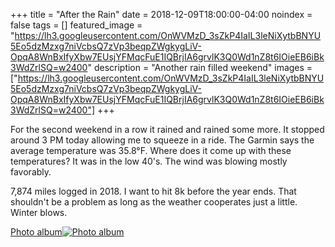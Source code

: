 +++
title =  "After the Rain"
date = 2018-12-09T18:00:00-04:00
noindex = false
tags = []
featured_image = "https://lh3.googleusercontent.com/OnWVMzD_3sZkP4IaIL3leNiXytbBNYU5Eo5dzMzxg7niVcbsQ7zVp3beqpZWgkygLiV-OpqA8WnBxIfyXbw7EUsjYFMqcFuE1IQBrjIA6grvlK3Q0Wd1nZ8t6IOieEB6iBk3WdZrlSQ=w2400"
description = "Another rain filled weekend"
images = ["https://lh3.googleusercontent.com/OnWVMzD_3sZkP4IaIL3leNiXytbBNYU5Eo5dzMzxg7niVcbsQ7zVp3beqpZWgkygLiV-OpqA8WnBxIfyXbw7EUsjYFMqcFuE1IQBrjIA6grvlK3Q0Wd1nZ8t6IOieEB6iBk3WdZrlSQ=w2400"]
+++

For the second weekend in a row it rained and rained some more. It stopped around 3 PM today allowing me to squeeze in a ride. The Garmin says the average temperature was 35.8°F. Where does it come up with these temperatures? It was in the low 40's. The wind was blowing mostly favorably.

7,874 miles logged in 2018. I want to hit 8k before the year ends. That shouldn't be a problem as long as the weather cooperates just a little. Winter blows.

 [Photo album![Photo album](https://lh3.googleusercontent.com/kMRIA1HhHswwqE32xP_-yvVPMIC5XFH3YbLPIBe7idjmjGJdNjqrymFQbaB37qtT07_F4bavqaQNX4ftWl5y5_-hlqDp9ietKZHTFMY2sjjZudQwzjJV2uta5nSbP_GWiuGE3IbhTZc=w2400)](https://photos.app.goo.gl/DUUCxByueAVAcvidA)
